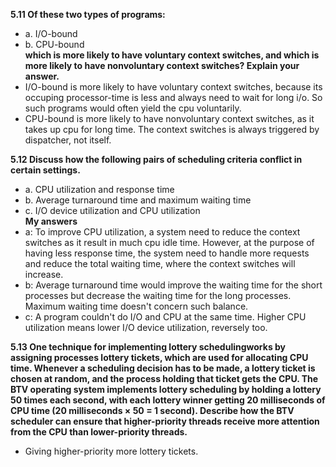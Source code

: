 **5.11 Of these two types of programs:**
- a. I/O-bound
- b. CPU-bound
<br>**which is more likely to have voluntary context switches, and which is more likely to have nonvoluntary context switches? Explain your answer.**<br>
- I/O-bound is more likely to have voluntary context switches, because its occuping processor-time is less and always need to wait for long i/o. So such programs would often yield the cpu voluntarily.
- CPU-bound is more likely to have nonvoluntary context switches, as it takes up cpu for long time. The context switches is always triggered by dispatcher, not itself.

**5.12 Discuss how the following pairs of scheduling criteria conflict in certain settings.**
- a. CPU utilization and response time
- b. Average turnaround time and maximum waiting time
- c. I/O device utilization and CPU utilization
<br>**My answers**<br>
- a: To improve CPU utilization, a system need to reduce the context switches as it result in much cpu idle time. However, at the purpose of having less response time, the system need to handle more requests and reduce the total waiting time, where the context switches will increase.
- b: Average turnaround time would improve the waiting time for the short processes but decrease the waiting time for the long processes. Maximum waiting time doesn't concern such balance.
- c: A program couldn't do I/O and CPU at the same time. Higher CPU utilization means lower I/O device utilization, reversely too.

**5.13 One technique for implementing lottery schedulingworks by assigning processes lottery tickets, which are used for allocating CPU time. Whenever a scheduling decision has to be made, a lottery ticket is chosen at random, and the process holding that ticket gets the CPU. The BTV operating system implements lottery scheduling by holding a lottery 50 times each second, with each lottery winner getting 20 milliseconds of CPU time (20 milliseconds × 50 = 1 second). Describe how the BTV scheduler can ensure that higher-priority threads receive more attention from the CPU than lower-priority threads.**
- Giving higher-priority more lottery tickets.
